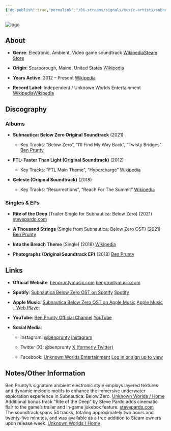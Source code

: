 ```yaml
---
{"dg-publish":true,"permalink":"/06-streams/signals/music-artists/subnautica-below-zero/","tags":["#MusicArtist"],"noteIcon":"","created":"2025-08-28T23:54:14.196+02:00","updated":"2025-04-28T17:34:12.084+02:00"}
---
```



<img src="/img/MALOGO/SubnauticaBZ.png" alt="logo" class="round-img round-img-200">

## About

- **Genre**: Electronic, Ambient, Video game soundtrack [Wikipedia](https://en.wikipedia.org/wiki/Ben_Prunty?utm_source=chatgpt.com)[Steam Store](https://store.steampowered.com/app/1619010/Subnautica_Below_Zero_Original_Soundtrack/?utm_source=chatgpt.com)
    
- **Origin**: Scarborough, Maine, United States [Wikipedia](https://en.wikipedia.org/wiki/Ben_Prunty?utm_source=chatgpt.com)
    
- **Years Active**: 2012 – Present [Wikipedia](https://en.wikipedia.org/wiki/Ben_Prunty?utm_source=chatgpt.com)
    
- **Record Label**: Independent / Unknown Worlds Entertainment [Wikipedia](https://en.wikipedia.org/wiki/Subnautica%3A_Below_Zero?utm_source=chatgpt.com)[Wikipedia](https://en.wikipedia.org/wiki/Ben_Prunty?utm_source=chatgpt.com)
    

## Discography

### Albums

- **Subnautica: Below Zero Original Soundtrack** (2021)
    
    - Key Tracks: “Below Zero”, “I’ll Find My Way Back”, “Twisty Bridges” [Ben Prunty](https://benprunty.bandcamp.com/album/subnautica-below-zero-original-soundtrack?utm_source=chatgpt.com)
        
- **FTL: Faster Than Light (Original Soundtrack)** (2012)
    
    - Key Tracks: “FTL Main Theme”, “Hypercharge” [Wikipedia](https://en.wikipedia.org/wiki/Ben_Prunty?utm_source=chatgpt.com)
        
- **Celeste (Original Soundtrack)** (2018)
    
    - Key Tracks: “Resurrections”, “Reach For The Summit” [Wikipedia](https://en.wikipedia.org/wiki/Ben_Prunty?utm_source=chatgpt.com)
        

### Singles & EPs

- **Rite of the Deep** (Trailer Single for Subnautica: Below Zero) (2021) [stevepardo.com](https://www.stevepardo.com/subnautica-below-zero-composer-copy?utm_source=chatgpt.com)
    
- **A Thousand Strings** (Single from Subnautica: Below Zero OST) (2021) [Ben Prunty](https://benprunty.bandcamp.com/album/subnautica-below-zero-original-soundtrack?utm_source=chatgpt.com)
    
- **Into the Breach Theme** (Single) (2018) [Wikipedia](https://en.wikipedia.org/wiki/Ben_Prunty?utm_source=chatgpt.com)
    
- **Photographs (Original Soundtrack EP)** (2018) [Ben Prunty](https://benprunty.bandcamp.com/?utm_source=chatgpt.com)
    

## Links

- **Official Website**: [benpruntymusic.com](https://benpruntymusic.com) [benpruntymusic.com](https://www.benpruntymusic.com/?utm_source=chatgpt.com)
    
- **Spotify**: [Subnautica Below Zero OST on Spotify](https://open.spotify.com/album/2Hp04R4N8uOjCjNIMnUUMX) [Spotify](https://open.spotify.com/album/2Hp04R4N8uOjCjNIMnUUMX?utm_source=chatgpt.com)
    
- **Apple Music**: [Subnautica Below Zero OST on Apple Music](https://music.apple.com/us/album/subnautica-below-zero-original-soundtrack/1564894888) [Apple Music - Web Player](https://music.apple.com/us/album/subnautica-below-zero-original-soundtrack/1564894888?utm_source=chatgpt.com)
    
- **YouTube**: [Ben Prunty Official Channel](https://www.youtube.com/channel/UCdUA2v3b9XkQx3oujVP0ioQ) [YouTube](https://www.youtube.com/channel/UCdUA2v3b9XkQx3oujVP0ioQ?utm_source=chatgpt.com)
    
- **Social Media**:
    
    - Instagram: [@benprunty](https://www.instagram.com/benprunty/) [Instagram](https://www.instagram.com/benprunty/?hl=en&utm_source=chatgpt.com)
        
    - Twitter (X): @benprunty [X (formerly Twitter)](https://x.com/benprunty?lang=en&utm_source=chatgpt.com)
        
    - Facebook: [Unknown Worlds Entertainment](https://www.facebook.com/UnknownWorlds/) [Log in or sign up to view](https://www.facebook.com/UnknownWorlds/?utm_source=chatgpt.com)
        

## Notes/Other Information

Ben Prunty’s signature ambient electronic style employs layered textures and dynamic melodic motifs to enhance the immersive underwater exploration experience in Subnautica: Below Zero. [Unknown Worlds / Home](https://unknownworlds.com/en/news/subnautica-below-zero-original-soundtrack-out-now?utm_source=chatgpt.com)  
Additional bonus track “Rite of the Deep” by Steve Pardo adds cinematic flair to the game’s trailer and in‐game jukebox feature. [stevepardo.com](https://www.stevepardo.com/subnautica-below-zero-composer-copy?utm_source=chatgpt.com)  
The soundtrack spans 54 tracks, totaling approximately two hours and twenty‐five minutes, and was available as a free addition to Steam owners upon release week. [Unknown Worlds / Home](https://unknownworlds.com/en/news/subnautica-below-zero-original-soundtrack-out-now?utm_source=chatgpt.com)